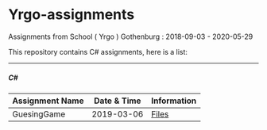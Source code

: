 # Yrgo-assignments
Assignments from School ( Yrgo ) Gothenburg : 2018-09-03 - 2020-05-29

This repository contains C# assignments, here is a list:

---

##### C#

|Assignment Name|Date & Time|Information|
|-|-|-|
|GuesingGame|2019-03-06|[Files](https://github.com/freddan88/Yrgo-assignments/tree/master/06.C%23/guessingGame2)|
